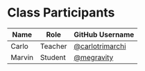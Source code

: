 # Class Participants

| Name | Role | GitHub Username |
|-----|----|--------|
| Carlo | Teacher | [@carlotrimarchi](https://github.com/carlotrimarchi)|
| Marvin | Student | [@megravity](https://github.com/megravity)|
